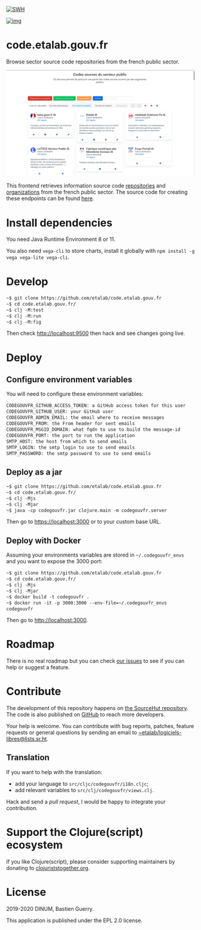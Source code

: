 [![SWH](https://archive.softwareheritage.org/badge/origin/https://github.com/etalab/code.etalab.gouv.fr/)](https://archive.softwareheritage.org/browse/origin/https://github.com/etalab/code.etalab.gouv.fr/)

[![img](https://img.shields.io/badge/Licence-EPL-orange.svg?style=flat-square)](https://git.sr.ht/~etalab/code.gouv.fr/blob/master/LICENSE)

# code.etalab.gouv.fr

Browse sector source code repositories from the french public sector.

![img](codegouvfr.png)

This frontend retrieves information source code [repositories](https://api-code.etalab.gouv.fr/api/repertoires/all) and [organizations](https://api-code.etalab.gouv.fr/api/organisations/all) from the french public sector.  The source code for creating these endpoints can be found [here](https://github.com/etalab/data-codes-sources-fr).

# Install dependencies

You need Java Runtime Environment 8 or 11.

You also need `vega-cli` to store charts, install it globally with `npm install -g vega vega-lite vega-cli`.

# Develop

    ~$ git clone https://github.com/etalab/code.etalab.gouv.fr
    ~$ cd code.etalab.gouv.fr/
    ~$ clj -M:test
	~$ clj -M:run
    ~$ clj -M:fig

Then check <http://localhost:9500> then hack and see changes going live.

# Deploy

## Configure environment variables

You will need to configure these environment variables:

	CODEGOUVFR_GITHUB_ACCESS_TOKEN: a GitHub access token for this user
	CODEGOUVFR_GITHUB_USER: your GitHub user
    CODEGOUVFR_ADMIN_EMAIL: the email where to receive messages
    CODEGOUVFR_FROM: the From header for sent emails
    CODEGOUVFR_MSGID_DOMAIN: what fqdn to use to build the message-id
    CODEGOUVFR_PORT: the port to run the application
    SMTP_HOST: the host from which to send emails
    SMTP_LOGIN: the smtp login to use to send emails
    SMTP_PASSWORD: the smtp password to use to send emails

## Deploy as a jar

    ~$ git clone https://github.com/etalab/code.etalab.gouv.fr
    ~$ cd code.etalab.gouv.fr/
    ~$ clj -Mjs
    ~$ clj -Mjar
    ~$ java -cp codegouvfr.jar clojure.main -m codegouvfr.server

Then go to <https://localhost:3000> or to your custom base URL.

## Deploy with Docker

Assuming your environments variables are stored in `~/.codegouvfr_envs`
and you want to expose the 3000 port:

    ~$ git clone https://github.com/etalab/code.etalab.gouv.fr
    ~$ cd code.etalab.gouv.fr/
    ~$ clj -Mjs
    ~$ clj -Mjar
    ~$ docker build -t codegouvfr .
    ~$ docker run -it -p 3000:3000 --env-file=~/.codegouvfr_envs codegouvfr

Then go to <http://localhost:3000>.

# Roadmap

There is no real roadmap but you can check [our issues](https://github.com/etalab/code.etalab.gouv.fr/issues) to see if you can help or suggest a feature.

# Contribute

The development of this repository happens on [the SourceHut repository](https://git.sr.ht/~etalab/code.etalab.gouv.fr).  The code is also published on [GitHub](https://github.com/etalab/code.etalab.gouv.fr) to reach more developers.

Your help is welcome.  You can contribute with bug reports, patches, feature requests or general questions by sending an email to [~etalab/logiciels-libres@lists.sr.ht](mailto:~etalab/logiciels-libres@lists.sr.ht).

## Translation

If you want to help with the translation:

- add your language to `src/cljc/codegouvfr/i18n.cljc`;
- add relevant variables to `src/clj/codegouvfr/views.clj`.

Hack and send a *pull request*, I would be happy to integrate your contribution.

# Support the Clojure(script) ecosystem

If you like Clojure(script), please consider supporting maintainers by donating to [clojuriststogether.org](https://www.clojuriststogether.org).

# License

2019-2020 DINUM, Bastien Guerry.

This application is published under the EPL 2.0 license.

